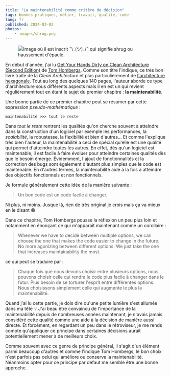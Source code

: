 ```yaml
---
title: "La maintenabilité comme critère de décision"
tags: bonnes pratiques, métier, travail, qualité, code
lang: fr
published: 2024-03-02
photos:
    - images/shrug.png
---
```


<figure class="object-center bordered">
  <img loading="lazy" src="/images/660x/shrug.png" alt="Image où il est inscrit
  ¯\_(ツ)_/¯ qui signifie shrug ou haussement d'épaule.">
</figure>

En début d'année, j'ai lu [Get Your Hands Dirty on Clean Architecture (Second
Edition)](https://www.packtpub.com/product/get-your-hands-dirty-on-clean-architecture-second-edition/9781805128373)
de [Tom Hombergs](https://reflectoring.io/authors/tom/). Comme son titre
l'indique, ce très bon livre traite de la _Clean Architecture_ et plus
particulièrement de [l'architecture
hexagonale](https://fr.wikipedia.org/wiki/Architecture_hexagonale). Tout au long
des quelques 140 pages, l'auteur aborde ce type d'architecture sous différents
aspects mais il en est un qui revient régulièrement tout en étant le sujet du
premier chapitre : **la maintenabilité**.

Une bonne partie de ce premier chapitre peut se résumer par cette expression
_pseudo-mathématique_ :

```plaintext
maintenabilité >>> tout le reste
```

Dans _tout le reste_ rentrent les qualités qu'on cherche souvent à atteindre
dans la construction d'un logiciel par exemple les performances, la
_scalabilité_, la robustesse, la flexibilité et bien d'autres… Et comme
l'explique très bien l'auteur, la maintenabilité a ceci de spécial qu'elle est
une qualité qui permet d'atteindre toutes les autres. En effet, dès qu'un
logiciel est maintenable, il est facile à faire évoluer pour atteindre certaines
qualités dès que le besoin émerge. Évidemment, l'ajout de
fonctionnalités et la correction des bugs sont également d'autant plus simples que le
code est maintenable. En d'autres termes, la maintenabilité aide à la fois à
atteindre des objectifs fonctionnels et non fonctionnels.

Je formule généralement cette idée de la manière suivante :

> Un bon code est un code facile à changer.

Ni plus, ni moins. Jusque là, rien de très original je crois mais ça va mieux en
le disant 😁

Dans ce chapitre, Tom Hombergs pousse la réflexion un peu plus loin et notamment
en énonçant ce qui m'apparaît maintenant comme un corollaire :

> Whenever we have to decide between multiple options, we can choose the one
> that makes the code easier to change in the future. No more agonizing between
> different options. We just take the one that increases maintainability the
> most.

ce qui peut se traduire par :

> Chaque fois que nous devons choisir entre plusieurs options, nous pouvons
> choisir celle qui rendra le code plus facile à changer dans le futur. Plus
> besoin de se torturer l'esprit entre différentes options. Nous choisissons
> simplement celle qui augmente le plus la maintenabilité.

Quand j'ai lu cette partie, je dois dire qu'une petite lumière s'est allumée
dans ma tête 💡 J'ai beau être convaincu de l'importance de la maintenabilité
depuis de nombreuses années maintenant, je n'avais jamais considéré cette
qualité comme une aide à la décision de manière aussi directe. Et forcément, en
regardant un peu dans le rétroviseur, je me rends compte qu'appliquer ce
principe dans certaines décisions aurait potentiellement mener à de meilleurs
choix.

Comme souvent avec ce genre de principe général, il s'agit d'un élément parmi
beaucoup d'autres et comme l'indique Tom Hombergs, le _bon_ choix n'est parfois
pas celui qui améliore ou conserve la maintenabilité. Néanmoins opter pour ce
principe par défaut me semble être une bonne approche.
